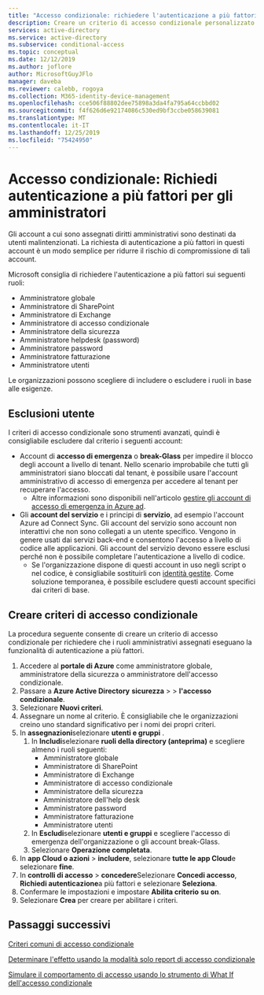 ```yaml
---
title: "Accesso condizionale: richiedere l'autenticazione a più fattori per gli amministratori-Azure Active Directory"
description: Creare un criterio di accesso condizionale personalizzato per richiedere agli amministratori di eseguire l'autenticazione a più fattori
services: active-directory
ms.service: active-directory
ms.subservice: conditional-access
ms.topic: conceptual
ms.date: 12/12/2019
ms.author: joflore
author: MicrosoftGuyJFlo
manager: daveba
ms.reviewer: calebb, rogoya
ms.collection: M365-identity-device-management
ms.openlocfilehash: cce506f88802dee75898a3da4fa795a64ccbbd02
ms.sourcegitcommit: f4f626d6e92174086c530ed9bf3ccbe058639081
ms.translationtype: MT
ms.contentlocale: it-IT
ms.lasthandoff: 12/25/2019
ms.locfileid: "75424950"
---
```

# <a name="conditional-access-require-mfa-for-administrators"></a>Accesso condizionale: Richiedi autenticazione a più fattori per gli amministratori

Gli account a cui sono assegnati diritti amministrativi sono destinati da utenti malintenzionati. La richiesta di autenticazione a più fattori in questi account è un modo semplice per ridurre il rischio di compromissione di tali account.

Microsoft consiglia di richiedere l'autenticazione a più fattori sui seguenti ruoli:

* Amministratore globale
* Amministratore di SharePoint
* Amministratore di Exchange
* Amministratore di accesso condizionale
* Amministratore della sicurezza
* Amministratore helpdesk (password)
* Amministratore password
* Amministratore fatturazione
* Amministratore utenti

Le organizzazioni possono scegliere di includere o escludere i ruoli in base alle esigenze.

## <a name="user-exclusions"></a>Esclusioni utente

I criteri di accesso condizionale sono strumenti avanzati, quindi è consigliabile escludere dal criterio i seguenti account:

* Account di **accesso di emergenza** o **break-Glass** per impedire il blocco degli account a livello di tenant. Nello scenario improbabile che tutti gli amministratori siano bloccati dal tenant, è possibile usare l'account amministrativo di accesso di emergenza per accedere al tenant per recuperare l'accesso.
   * Altre informazioni sono disponibili nell'articolo [gestire gli account di accesso di emergenza in Azure ad](../users-groups-roles/directory-emergency-access.md).
* Gli **account del servizio** e i principi di **servizio**, ad esempio l'account Azure ad Connect Sync. Gli account del servizio sono account non interattivi che non sono collegati a un utente specifico. Vengono in genere usati dai servizi back-end e consentono l'accesso a livello di codice alle applicazioni. Gli account del servizio devono essere esclusi perché non è possibile completare l'autenticazione a livello di codice.
   * Se l'organizzazione dispone di questi account in uso negli script o nel codice, è consigliabile sostituirli con [identità gestite](../managed-identities-azure-resources/overview.md). Come soluzione temporanea, è possibile escludere questi account specifici dai criteri di base.

## <a name="create-a-conditional-access-policy"></a>Creare criteri di accesso condizionale

La procedura seguente consente di creare un criterio di accesso condizionale per richiedere che i ruoli amministrativi assegnati eseguano la funzionalità di autenticazione a più fattori.

1. Accedere al **portale di Azure** come amministratore globale, amministratore della sicurezza o amministratore dell'accesso condizionale.
1. Passare a **Azure Active Directory** **sicurezza** >  > **l'accesso condizionale**.
1. Selezionare **Nuovi criteri**.
1. Assegnare un nome al criterio. È consigliabile che le organizzazioni creino uno standard significativo per i nomi dei propri criteri.
1. In **assegnazioni**selezionare **utenti e gruppi** .
   1. In **Includi**selezionare **ruoli della directory (anteprima)** e scegliere almeno i ruoli seguenti:
      * Amministratore globale
      * Amministratore di SharePoint
      * Amministratore di Exchange
      * Amministratore di accesso condizionale
      * Amministratore della sicurezza
      * Amministratore dell'help desk
      * Amministratore password
      * Amministratore fatturazione
      * Amministratore utenti
   1. In **Escludi**selezionare **utenti e gruppi** e scegliere l'accesso di emergenza dell'organizzazione o gli account break-Glass. 
   1. Selezionare **Operazione completata**.
1. In **app Cloud o azioni** > **includere**, selezionare **tutte le app Cloud**e selezionare **fine**.
1. In **controlli di accesso** > **concedere**Selezionare **Concedi accesso**, **Richiedi autenticazione**a più fattori e selezionare **Seleziona**.
1. Confermare le impostazioni e impostare **Abilita criterio** **su on**.
1. Selezionare **Crea** per creare per abilitare i criteri.

## <a name="next-steps"></a>Passaggi successivi

[Criteri comuni di accesso condizionale](concept-conditional-access-policy-common.md)

[Determinare l'effetto usando la modalità solo report di accesso condizionale](howto-conditional-access-report-only.md)

[Simulare il comportamento di accesso usando lo strumento di What If dell'accesso condizionale](troubleshoot-conditional-access-what-if.md)
